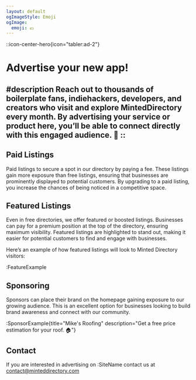 ```yaml
---
layout: default
ogImageStyle: Emoji
ogImage:
  emoji: 💶
---
```


::icon-center-hero{icon="tabler:ad-2"}
# Advertise your new app!

#description
Reach out to thousands of boilerplate fans, indiehackers, developers, and creators who visit and explore MintedDirectory every month. By advertising your service or product here, you’ll be able to connect directly with this engaged audience. :rocket:
::
---

## Paid Listings
Paid listings  to secure a spot in our directory by paying a fee. These listings gain more exposure than free listings, ensuring that businesses are prominently displayed to potential customers. By upgrading to a paid listing, you increase the chances of being noticed in a competitive space.

## Featured Listings
Even in free directories, we offer featured or boosted listings. Businesses can pay for a premium position at the top of the directory, ensuring maximum visibility. Featured listings are highlighted to stand out, making it easier for potential customers to find and engage with businesses.

Here’s an example of how featured listings will look to Minted Directory visitors:

:FeatureExample

## Sponsoring
Sponsors can place their brand on the homepage gaining exposure to our growing audience. This is an excellent option for businesses looking to build brand awareness and connect with our community.

:SponsorExample{title="Mike's Roofing" description="Get a free price estimation for your roof. 🏠"}

## Contact

If you are interested in advertising on :SiteName contact us at [contact@minteddirectory.com](mailto:contact@minteddirectory.com)
